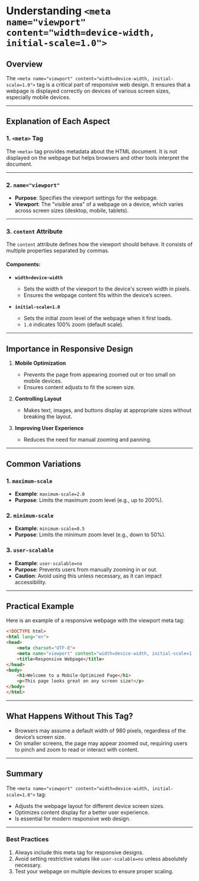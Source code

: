 # Understanding `<meta name="viewport" content="width=device-width, initial-scale=1.0">`

## Overview
The `<meta name="viewport" content="width=device-width, initial-scale=1.0">` tag is a critical part of responsive web design. It ensures that a webpage is displayed correctly on devices of various screen sizes, especially mobile devices.

---

## Explanation of Each Aspect

### 1. `<meta>` Tag
The `<meta>` tag provides metadata about the HTML document. It is not displayed on the webpage but helps browsers and other tools interpret the document.

---

### 2. `name="viewport"`
- **Purpose**: Specifies the viewport settings for the webpage.
- **Viewport**: The "visible area" of a webpage on a device, which varies across screen sizes (desktop, mobile, tablets).

---

### 3. `content` Attribute
The `content` attribute defines how the viewport should behave. It consists of multiple properties separated by commas. 

#### Components:
- **`width=device-width`**
  - Sets the width of the viewport to the device's screen width in pixels.
  - Ensures the webpage content fits within the device’s screen.
  
- **`initial-scale=1.0`**
  - Sets the initial zoom level of the webpage when it first loads.
  - `1.0` indicates 100% zoom (default scale).

---

## Importance in Responsive Design

1. **Mobile Optimization**
   - Prevents the page from appearing zoomed out or too small on mobile devices.
   - Ensures content adjusts to fit the screen size.

2. **Controlling Layout**
   - Makes text, images, and buttons display at appropriate sizes without breaking the layout.

3. **Improving User Experience**
   - Reduces the need for manual zooming and panning.

---

## Common Variations

### 1. `maximum-scale`
- **Example**: `maximum-scale=2.0`
- **Purpose**: Limits the maximum zoom level (e.g., up to 200%).

### 2. `minimum-scale`
- **Example**: `minimum-scale=0.5`
- **Purpose**: Limits the minimum zoom level (e.g., down to 50%).

### 3. `user-scalable`
- **Example**: `user-scalable=no`
- **Purpose**: Prevents users from manually zooming in or out.
- **Caution**: Avoid using this unless necessary, as it can impact accessibility.

---

## Practical Example
Here is an example of a responsive webpage with the viewport meta tag:
```html
<!DOCTYPE html>
<html lang="en">
<head>
    <meta charset="UTF-8">
    <meta name="viewport" content="width=device-width, initial-scale=1.0">
    <title>Responsive Webpage</title>
</head>
<body>
    <h1>Welcome to a Mobile-Optimized Page</h1>
    <p>This page looks great on any screen size!</p>
</body>
</html>
```

---

## What Happens Without This Tag?
- Browsers may assume a default width of 980 pixels, regardless of the device’s screen size.
- On smaller screens, the page may appear zoomed out, requiring users to pinch and zoom to read or interact with content.

---

## Summary
The `<meta name="viewport" content="width=device-width, initial-scale=1.0">` tag:
- Adjusts the webpage layout for different device screen sizes.
- Optimizes content display for a better user experience.
- Is essential for modern responsive web design.

---

### Best Practices
1. Always include this meta tag for responsive designs.
2. Avoid setting restrictive values like `user-scalable=no` unless absolutely necessary.
3. Test your webpage on multiple devices to ensure proper scaling.